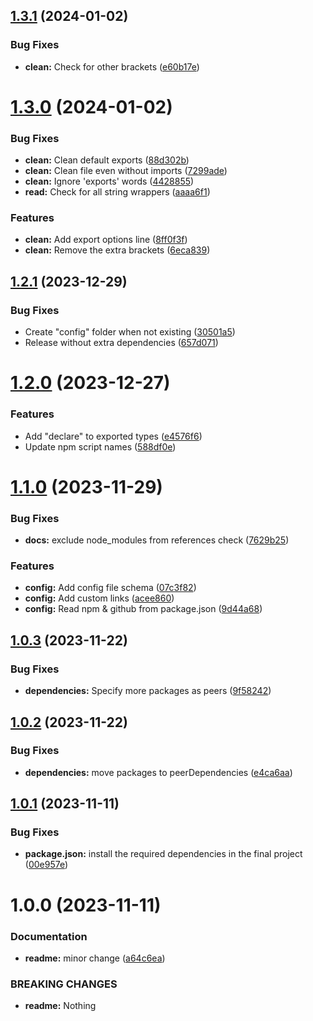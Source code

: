 ## [1.3.1](https://github.com/DisQada/TypeDoc/compare/v1.3.0...v1.3.1) (2024-01-02)


### Bug Fixes

* **clean:** Check for other brackets ([e60b17e](https://github.com/DisQada/TypeDoc/commit/e60b17e574c64fd3faca1b69582c8ded04e6b430))

# [1.3.0](https://github.com/DisQada/TypeDoc/compare/v1.2.1...v1.3.0) (2024-01-02)


### Bug Fixes

* **clean:** Clean default exports ([88d302b](https://github.com/DisQada/TypeDoc/commit/88d302b5c80f164bff760bd3cfa1239990e859d0))
* **clean:** Clean file even without imports ([7299ade](https://github.com/DisQada/TypeDoc/commit/7299ade2c06f26525aedef04a6b7bcaf1500056e))
* **clean:** Ignore 'exports' words ([4428855](https://github.com/DisQada/TypeDoc/commit/44288559dfb3f998975bce2bc92db3cb1ae788b6))
* **read:** Check for all string wrappers ([aaaa6f1](https://github.com/DisQada/TypeDoc/commit/aaaa6f1ddfd18fb8e78c07e73d4f47def635a4db))


### Features

* **clean:** Add export options line ([8ff0f3f](https://github.com/DisQada/TypeDoc/commit/8ff0f3f63fcc1cbc47199dd8eba7b1c5440e1a8a))
* **clean:** Remove the extra brackets ([6eca839](https://github.com/DisQada/TypeDoc/commit/6eca839edd311fbcd4118cf52ff4a51471d9277d))

## [1.2.1](https://github.com/DisQada/TypeDoc/compare/v1.2.0...v1.2.1) (2023-12-29)


### Bug Fixes

* Create "config" folder when not existing ([30501a5](https://github.com/DisQada/TypeDoc/commit/30501a56901b67f63df62cd9507e9110df9075d4))
* Release without extra dependencies ([657d071](https://github.com/DisQada/TypeDoc/commit/657d07178e1afc8e9d6c2e5b222ec2dfa813e782))

# [1.2.0](https://github.com/DisQada/TypeDoc/compare/v1.1.0...v1.2.0) (2023-12-27)


### Features

* Add "declare" to exported types ([e4576f6](https://github.com/DisQada/TypeDoc/commit/e4576f610d52ca1f63069a93d11beb41681f6a26))
* Update npm script names ([588df0e](https://github.com/DisQada/TypeDoc/commit/588df0e3d24fc9307ac5d89009b31943d66f2c69))

# [1.1.0](https://github.com/DisQada/TypeDoc/compare/v1.0.3...v1.1.0) (2023-11-29)

### Bug Fixes

- **docs:** exclude node_modules from references check ([7629b25](https://github.com/DisQada/TypeDoc/commit/7629b25e740bfbf8832689743ea26ef7cef9af34))

### Features

- **config:** Add config file schema ([07c3f82](https://github.com/DisQada/TypeDoc/commit/07c3f828edb1ed5e48f24b8716d07e8432a6aaf8))
- **config:** Add custom links ([acee860](https://github.com/DisQada/TypeDoc/commit/acee860ff36a41bcfbd443e1f923095a54f7eb50))
- **config:** Read npm & github from package.json ([9d44a68](https://github.com/DisQada/TypeDoc/commit/9d44a681445408af6d3ce3772967012c4f816b4a))

## [1.0.3](https://github.com/DisQada/TypeDoc/compare/v1.0.2...v1.0.3) (2023-11-22)

### Bug Fixes

- **dependencies:** Specify more packages as peers ([9f58242](https://github.com/DisQada/TypeDoc/commit/9f58242f0ceb6540108ed5a9539985e9d9543ba2))

## [1.0.2](https://github.com/DisQada/TypeDoc/compare/v1.0.1...v1.0.2) (2023-11-22)

### Bug Fixes

- **dependencies:** move packages to peerDependencies ([e4ca6aa](https://github.com/DisQada/TypeDoc/commit/e4ca6aa7ce24aa024c33e6b10311892a4e5f5890))

## [1.0.1](https://github.com/DisQada/TypeDoc/compare/v1.0.0...v1.0.1) (2023-11-11)

### Bug Fixes

- **package.json:** install the required dependencies in the final project ([00e957e](https://github.com/DisQada/TypeDoc/commit/00e957e265991f5cd5e108c6aeab25d0be4bd69a))

# 1.0.0 (2023-11-11)

### Documentation

- **readme:** minor change ([a64c6ea](https://github.com/DisQada/TypeDoc/commit/a64c6ea5a9899fcf6133b7dd56666152199366d5))

### BREAKING CHANGES

- **readme:** Nothing
